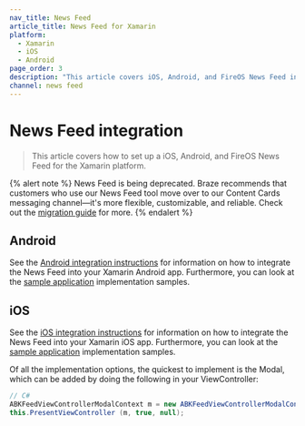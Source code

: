 ```yaml
---
nav_title: News Feed
article_title: News Feed for Xamarin
platform: 
  - Xamarin
  - iOS
  - Android
page_order: 3
description: "This article covers iOS, Android, and FireOS News Feed integration for the Xamarin platform."
channel: news feed 
---
```


# News Feed integration

> This article covers how to set up a iOS, Android, and FireOS News Feed for the Xamarin platform.

{% alert note %}
News Feed is being deprecated. Braze recommends that customers who use our News Feed tool move over to our Content Cards messaging channel—it's more flexible, customizable, and reliable. Check out the [migration guide]({{site.baseurl}}/user_guide/message_building_by_channel/content_cards/migrating_from_news_feed/) for more.
{% endalert %}

## Android

See the [Android integration instructions][1] for information on how to integrate the News Feed into your Xamarin Android app.  Furthermore, you can look at the [sample application][2] implementation samples.

## iOS 

See the [iOS integration instructions][11] for information on how to integrate the News Feed into your Xamarin iOS app.  Furthermore, you can look at the [sample application][12] implementation samples.

Of all the implementation options, the quickest to implement is the Modal, which can be added by doing the following in your ViewController:

```csharp
// C#
ABKFeedViewControllerModalContext m = new ABKFeedViewControllerModalContext ();
this.PresentViewController (m, true, null);
```

[1]: {{site.baseurl}}/developer_guide/platform_integration_guides/android/news_feed/integration/
[2]: https://github.com/braze-inc/braze-xamarin-sdk
[11]: {{site.baseurl}}/developer_guide/platform_integration_guides/ios/news_feed/
[12]: https://github.com/braze-inc/braze-xamarin-sdk/tree/master/appboy-component/samples
